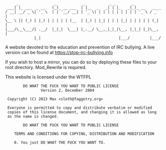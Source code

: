 	     _                _            _           _ _       _
	 ___| |_ ___  _ __   (_)_ __ ___  | |__  _   _| | |_   _(_)_ __   __ _
	/ __| __/ _ \| '_ \  | | '__/ __| | '_ \| | | | | | | | | | '_ \ / _` |
	\__ \ || (_) | |_) | | | | | (__  | |_) | |_| | | | |_| | | | | | (_| |
	|___/\__\___/| .__/  |_|_|  \___| |_.__/ \__,_|_|_|\__, |_|_| |_|\__, |
	             |_|                                   |___/         |___/

A website devoted to the education and prevention of IRC bullying. A live version can be found at https://stop-irc-bullying.info

If you wish to host a mirror, you can do so by deploying these files to your root directory. Mod_Rewrite is required.

This website is licensed under the WTFPL

            DO WHAT THE FUCK YOU WANT TO PUBLIC LICENSE
                    Version 2, December 2004

	 Copyright (C) 2013 Max <sloth@faggotry.org>

	 Everyone is permitted to copy and distribute verbatim or modified
	 copies of this license document, and changing it is allowed as long
	 as the name is changed.

            DO WHAT THE FUCK YOU WANT TO PUBLIC LICENSE
	    
	    TERMS AND CONDITIONS FOR COPYING, DISTRIBUTION AND MODIFICATION

	    0. You just DO WHAT THE FUCK YOU WANT TO.

